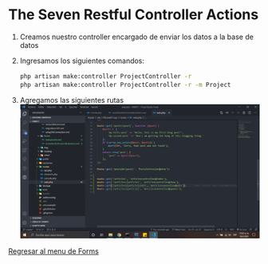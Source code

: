 # The Seven Restful Controller Actions

1. Creamos nuestro controller encargado de enviar los datos a la base de datos

2. Ingresamos los siguientes comandos:

    ```bash
    php artisan make:controller ProjectController -r
    php artisan make:controller ProjectController -r -m Project
    ```

3. Agregamos las siguientes rutas
   ![alt](../img/43.png "The Seven Restful Controller Actions")

[Regresar al menu de Forms](./menuForms.md)
